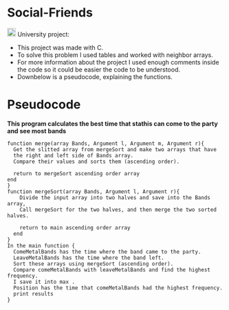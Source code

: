 # Social-Friends
<img src="https://user-images.githubusercontent.com/72460876/170507549-f5c16095-f1e9-4556-b1ad-79e63f058b5b.png" width="20" height="20">  University project:

* This project was made with C. 
* To solve this problem I used tables and worked with neighbor arrays. 
* For more information about the project I used enough comments inside the code so it could be easier the code to be understood.
* Downbelow is a pseudocode, explaining the functions.

# Pseudocode

**This program calculates the best time that stathis can come to the party and see most bands<br>**

```
function merge(array Bands, Argument l, Argument m, Argument r){
  Get the slitted array from mergeSort and make two arrays that have
  the right and left side of Bands array.
  Compare their values and sorts them (ascending order).
  
  return to mergeSort ascending order array
end
}
function mergeSort(array Bands, Argument l, Argument r){
    Divide the input array into two halves and save into the Bands array,
    Call mergeSort for the two halves, and then merge the two sorted halves.
    
    return to main ascending order array
  end
}
In the main function {
  ComeMetalBands has the time where the band came to the party.
  LeaveMetalBands has the time where the band left.
  Sort these arrays using mergeSort (ascending order).
  Compare comeMetalBands with leaveMetalBands and find the highest frequency.
  I save it into max .
  Position has the time that comeMetalBands had the highest frequency.
  print results
}
```
